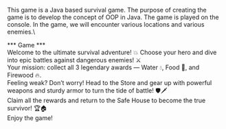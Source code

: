 This game is a Java based survival game. 
The purpose of creating the game is to develop the concept of OOP in Java. 
The game is played on the console. 
In the game, we will encounter various locations and various enemies.\

*** Game *** \
Welcome to the ultimate survival adventure! 💥
Choose your hero and dive into epic battles against dangerous enemies! ⚔️\
Your mission: collect all 3 legendary awards — Water 💧, Food 🍖, and Firewood 🔥.\
Feeling weak? Don’t worry! Head to the Store and gear up with powerful weapons and sturdy armor to turn the tide of battle! 🛡️🗡️\
Claim all the rewards and return to the Safe House to become the true survivor! 🏆🏠\
Enjoy the game!
